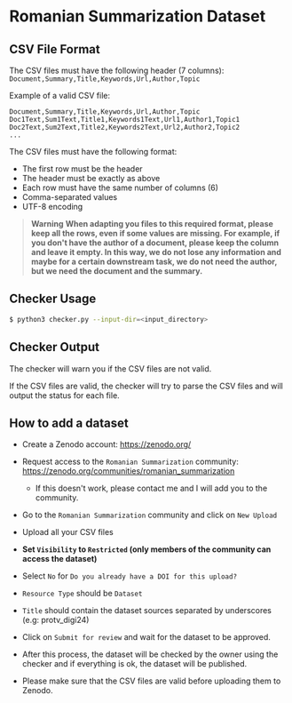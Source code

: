 # Romanian Summarization Dataset

## CSV File Format
The CSV files must have the following header (7 columns):
`Document,Summary,Title,Keywords,Url,Author,Topic`

Example of a valid CSV file:
```csv
Document,Summary,Title,Keywords,Url,Author,Topic
Doc1Text,Sum1Text,Title1,Keywords1Text,Url1,Author1,Topic1
Doc2Text,Sum2Text,Title2,Keywords2Text,Url2,Author2,Topic2
...
```

The CSV files must have the following format:
- The first row must be the header
- The header must be exactly as above
- Each row must have the same number of columns (6)
- Comma-separated values
- UTF-8 encoding

> **Warning**
**When adapting you files to this required format, please keep all the rows, even if some values are missing. For example, if you don't have the author of a document, please keep the column and leave it empty. In this way, we do not lose any information and maybe for a certain downstream task, we do not need the author, but we need the document and the summary.**

## Checker Usage
```sh
$ python3 checker.py --input-dir=<input_directory>
```

## Checker Output
The checker will warn you if the CSV files are not valid.

If the CSV files are valid, the checker will try to parse the CSV files and will output the status for each file.

## How to add a dataset
- Create a Zenodo account: https://zenodo.org/
- Request access to the `Romanian Summarization` community: https://zenodo.org/communities/romanian_summarization
    - If this doesn't work, please contact me and I will add you to the community.
- Go to the `Romanian Summarization` community and click on `New Upload`
- Upload all your CSV files
- **Set `Visibility` to `Restricted` (only members of the community can access the dataset)**
- Select `No` for `Do you already have a DOI for this upload?`
- `Resource Type` should be `Dataset`
- `Title` should contain the dataset sources separated by underscores (e.g: protv_digi24)
- Click on `Submit for review` and wait for the dataset to be approved.

- After this process, the dataset will be checked by the owner using the checker and if everything is ok, the dataset will be published.
- Please make sure that the CSV files are valid before uploading them to Zenodo.
